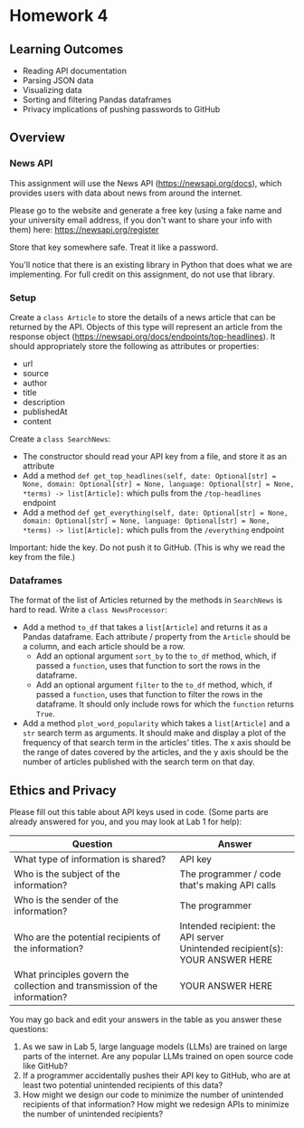 # Homework 4

## Learning Outcomes

- Reading API documentation
- Parsing JSON data
- Visualizing data
- Sorting and filtering Pandas dataframes
- Privacy implications of pushing passwords to GitHub

## Overview

### News API

This assignment will use the News API (https://newsapi.org/docs), which provides users with data about news from around the internet.

Please go to the website and generate a free key (using a fake name and your university email address, if you don't want to share your info with them) here: https://newsapi.org/register

Store that key somewhere safe. Treat it like a password.

You'll notice that there is an existing library in Python that does what we are implementing. For full credit on this assignment, do not use that library.

### Setup

Create a `class Article` to store the details of a news article that can be returned by the API.
Objects of this type will represent an article from the response object (https://newsapi.org/docs/endpoints/top-headlines).
It should appropriately store the following as attributes or properties:
- url
- source
- author
- title
- description
- publishedAt
- content

Create a `class SearchNews`:
- The constructor should read your API key from a file, and store it as an attribute
- Add a method `def get_top_headlines(self, date: Optional[str] = None, domain: Optional[str] = None, language: Optional[str] = None, *terms) -> list[Article]:` which pulls from the `/top-headlines` endpoint
- Add a method `def get_everything(self, date: Optional[str] = None, domain: Optional[str] = None, language: Optional[str] = None, *terms) -> list[Article]:` which pulls from the `/everything` endpoint

Important: hide the key. Do not push it to GitHub. (This is why we read the key from the file.)

### Dataframes

The format of the list of Articles returned by the methods in `SearchNews` is hard to read.
Write a `class NewsProcessor`:
- Add a method `to_df` that takes a `list[Article]` and returns it as a Pandas dataframe. Each attribute / property from the `Article` should be a column, and each article should be a row.
  - Add an optional argument `sort_by` to the `to_df` method, which, if passed a `function`, uses that function to sort the rows in the dataframe.
  - Add an optional argument `filter` to the `to_df` method, which, if passed a `function`, uses that function to filter the rows in the dataframe. It should only include rows for which the `function` returns `True`.
- Add a method `plot_word_popularity` which takes a `list[Article]` and a `str` search term as arguments. It should make and display a plot of the frequency of that search term in the articles' titles. The x axis should be the range of dates covered by the articles, and the y axis should be the number of articles published with the search term on that day.

## Ethics and Privacy

Please fill out this table about API keys used in code. (Some parts are already answered for you, and you may look at Lab 1 for help):

| Question | Answer |
| -------- | ------ |
| What type of information is shared? | API key |
| Who is the subject of the information? | The programmer / code that's making API calls |
| Who is the sender of the information? | The programmer |
| Who are the potential recipients of the information? | Intended recipient: the API server<br />Unintended recipient(s): YOUR ANSWER HERE |
| What principles govern the collection and transmission of the information? | YOUR ANSWER HERE |

You may go back and edit your answers in the table as you answer these questions:
1. As we saw in Lab 5, large language models (LLMs) are trained on large parts of the internet. Are any popular LLMs trained on open source code like GitHub?
2. If a programmer accidentally pushes their API key to GitHub, who are at least two potential unintended recipients of this data?
3. How might we design our code to minimize the number of unintended recipients of that information? How might we redesign APIs to minimize the number of unintended recipients?
